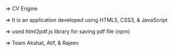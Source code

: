 => CV Engine

=> It is an application developed using HTML5, CSS3, & JavaScript

=> used html2pdf.js library for saving pdf file (npm)

=> Team Akshat, Atif, & Rajeev 